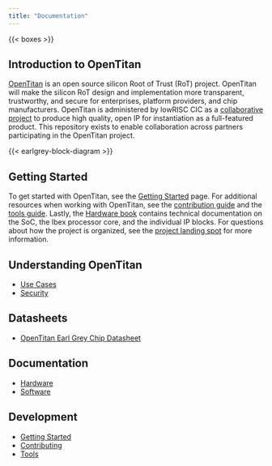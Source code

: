 ```yaml
---
title: "Documentation"
---
```


{{< boxes >}}

## Introduction to OpenTitan

[OpenTitan](https://opentitan.org/) is an open source silicon Root of Trust (RoT) project. OpenTitan will make the silicon RoT design and implementation more transparent, trustworthy, and secure for enterprises, platform providers, and chip manufacturers. OpenTitan is administered by lowRISC CIC as a [collaborative project](https://opentitan.org/book/doc/project_governance) to produce high quality, open IP for instantiation as a full-featured product. This repository exists to enable collaboration across partners participating in the OpenTitan project.

{{< earlgrey-block-diagram >}}

## Getting Started

To get started with OpenTitan, see the [Getting Started](/guides/getting_started) page. For additional resources when working with OpenTitan, see the [contribution guide](https://opentitan.org/book/doc/contributing) and the [tools guide](https://opentitan.org/book/util). Lastly, the [Hardware book](https://opentitan.org/book/hw) contains technical documentation on the SoC, the Ibex processor core, and the individual IP blocks. For questions about how the project is organized, see the [project landing spot](https://opentitan.org/book/doc/project_governance) for more information.

## Understanding OpenTitan

- [Use Cases](https://opentitan.org/book/doc/use_cases)
- [Security](https://opentitan.org/book/doc/security/)

## Datasheets

- [OpenTitan Earl Grey Chip Datasheet](https://opentitan.org/book/hw/top_earlgrey/)

## Documentation

- [Hardware](https://opentitan.org/book/hw)
- [Software](https://opentitan.org/book/sw)

## Development

- [Getting Started](/guides/getting_started)
- [Contributing](https://opentitan.org/book/doc/contributing)
- [Tools](https://opentitan.org/book/util)
